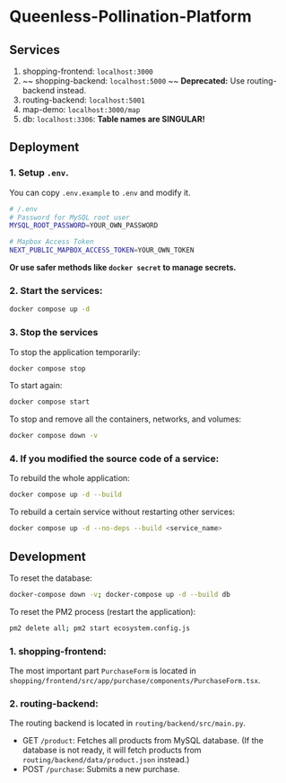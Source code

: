 # Queenless-Pollination-Platform

## Services

1. shopping-frontend: `localhost:3000`
2. ~~ shopping-backend: `localhost:5000` ~~ **Deprecated:** Use routing-backend instead.
3. routing-backend: `localhost:5001`
4. map-demo: `localhost:3000/map`
5. db: `localhost:3306`: **Table names are SINGULAR!**

## Deployment

### 1. Setup `.env`.

You can copy `.env.example` to `.env` and modify it.

```bash
# /.env
# Password for MySQL root user
MYSQL_ROOT_PASSWORD=YOUR_OWN_PASSWORD

# Mapbox Access Token
NEXT_PUBLIC_MAPBOX_ACCESS_TOKEN=YOUR_OWN_TOKEN
```

**Or use safer methods like `docker secret` to manage secrets.**

### 2. Start the services:

```bash
docker compose up -d
```

### 3. Stop the services

To stop the application temporarily:
```bash
docker compose stop
```

To start again:
```bash
docker compose start
```

To stop and remove all the containers, networks, and volumes:
```bash
docker compose down -v
```

### 4. If you modified the source code of a service:

To rebuild the whole application:
```bash
docker compose up -d --build
```

To rebuild a certain service without restarting other services:
```bash
docker compose up -d --no-deps --build <service_name>
```

## Development

To reset the database:

```bash
docker-compose down -v; docker-compose up -d --build db
```

To reset the PM2 process (restart the application):

```bash
pm2 delete all; pm2 start ecosystem.config.js
```

### 1. shopping-frontend:

The most important part `PurchaseForm` is located in `shopping/frontend/src/app/purchase/components/PurchaseForm.tsx`.

### 2. routing-backend: 

The routing backend is located in `routing/backend/src/main.py`.

- GET `/product`: Fetches all products from MySQL database. (If the database is not ready, it will fetch products from `routing/backend/data/product.json` instead.)
- POST `/purchase`: Submits a new purchase.
